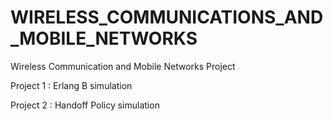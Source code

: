 # WIRELESS_COMMUNICATIONS_AND_MOBILE_NETWORKS
Wireless Communication and Mobile Networks Project

Project 1 : Erlang B simulation

Project 2 : Handoff Policy simulation
